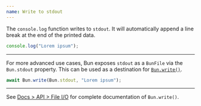 ```yaml
---
name: Write to stdout
---
```


The `console.log` function writes to `stdout`. It will automatically append a line break at the end of the printed data.

```ts
console.log("Lorem ipsum");
```

---

For more advanced use cases, Bun exposes `stdout` as a `BunFile` via the `Bun.stdout` property. This can be used as a destination for [`Bun.write()`](https://bun.com/docs/api/file-io#writing-files-bun-write).

```ts
await Bun.write(Bun.stdout, "Lorem ipsum");
```

---

See [Docs > API > File I/O](https://bun.com/docs/api/file-io#writing-files-bun-write) for complete documentation of `Bun.write()`.
